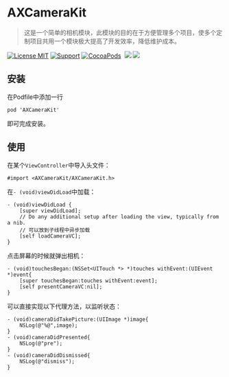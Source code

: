 # AXCameraKit

> 这是一个简单的相机模块，此模块的目的在于方便管理多个项目，使多个定制项目共用一个模块极大提高了开发效率，降低维护成本。



[![License MIT](https://img.shields.io/badge/license-MIT-green.svg?style=flat)](https://raw.githubusercontent.com/xaoxuu/AXCameraKit/master/LICENSE) [![Support](https://img.shields.io/badge/support-iOS%208%2B%20-blue.svg?style=flat)](https://www.apple.com/nl/ios/) [![CocoaPods](http://img.shields.io/cocoapods/v/AXCameraKit.svg?style=flat)](http://cocoapods.org/?q=AXCameraKit) 
[![](https://img.shields.io/cocoapods/dt/AXCameraKit.svg)](https://codeload.github.com/xaoxuu/AXCameraKit/zip/master)
[![](https://img.shields.io/cocoapods/at/AXCameraKit.svg)](https://cocoapods.org/pods/AXCameraKit)



## 安装

在Podfile中添加一行

```
pod 'AXCameraKit'
```

即可完成安装。

## 使用

在某个`ViewController`中导入头文件：

```
#import <AXCameraKit/AXCameraKit.h>
```

在`- (void)viewDidLoad`中加载：

```
- (void)viewDidLoad {
    [super viewDidLoad];
    // Do any additional setup after loading the view, typically from a nib.
    // 可以放到子线程中异步加载
    [self loadCameraVC];
}
```

点击屏幕的时候就弹出相机：

```
- (void)touchesBegan:(NSSet<UITouch *> *)touches withEvent:(UIEvent *)event{
    [super touchesBegan:touches withEvent:event];
    [self presentCameraVC:nil];
}
```

可以直接实现以下代理方法，以监听状态：

```
- (void)cameraDidTakePicture:(UIImage *)image{
    NSLog(@"%@",image);
}
- (void)cameraDidPresented{
    NSLog(@"pre");
}
- (void)cameraDidDismissed{
    NSLog(@"dismiss");
}
```
